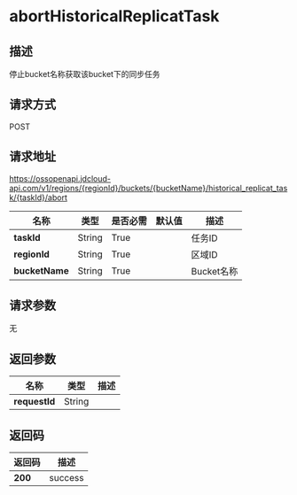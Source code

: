 # abortHistoricalReplicatTask


## 描述
停止bucket名称获取该bucket下的同步任务

## 请求方式
POST

## 请求地址
https://ossopenapi.jdcloud-api.com/v1/regions/{regionId}/buckets/{bucketName}/historical_replicat_task/{taskId}/abort

|名称|类型|是否必需|默认值|描述|
|---|---|---|---|---|
|**taskId**|String|True| |任务ID|
|**regionId**|String|True| |区域ID|
|**bucketName**|String|True| |Bucket名称|

## 请求参数
无


## 返回参数
|名称|类型|描述|
|---|---|---|
|**requestId**|String| |


## 返回码
|返回码|描述|
|---|---|
|**200**|success|
